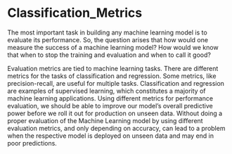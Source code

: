 # Classification_Metrics


The most important task in building any machine learning model is to evaluate its performance. So, the question arises that how would one measure the success of a machine learning model? How would we know that when to stop the training and evaluation and when to call it good?

Evaluation metrics are tied to machine learning tasks. There are different metrics for the tasks of classification and regression. Some metrics, like precision-recall, are useful for multiple tasks. Classification and regression are examples of supervised learning, which constitutes a majority of machine learning applications. Using different metrics for performance evaluation, we should be able to improve our model’s overall predictive power before we roll it out for production on unseen data. Without doing a proper evaluation of the Machine Learning model by using different evaluation metrics, and only depending on accuracy, can lead to a problem when the respective model is deployed on unseen data and may end in poor predictions.

